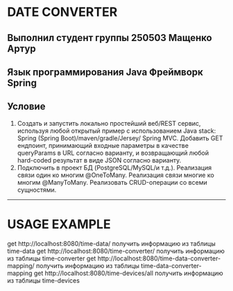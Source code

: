 # DATE CONVERTER
Выполнил студент группы 250503 Мащенко Артур
---
Язык программирования Java
Фреймворк Spring
---
## Условие
1. Создать и запустить локально простейший веб/REST сервис, используя любой открытый пример с использованием Java stack: Spring (Spring Boot)/maven/gradle/Jersey/ Spring MVC. Добавить GET ендпоинт, принимающий входные параметры в качестве queryParams в URL согласно варианту, и возвращающий любой hard-coded результат в виде JSON согласно варианту.
2. Подключить в проект БД (PostgreSQL/MySQL/и т.д.). Реализация связи один ко многим @OneToMany. Реализация связи многие ко многим @ManyToMany. Реализовать CRUD-операции со всеми сущностями.
---
# USAGE EXAMPLE
get http://localhost:8080/time-data/
получить информацию из таблицы time-data
get http://localhost:8080/time-converter/
получить информацию из таблицы time-converter
get http://localhost:8080/time-data-converter-mapping/
получить информацию из таблицы time-data-converter-mapping
get http://localhost:8080/time-devices/all
получить информацию из таблицы time-devices
